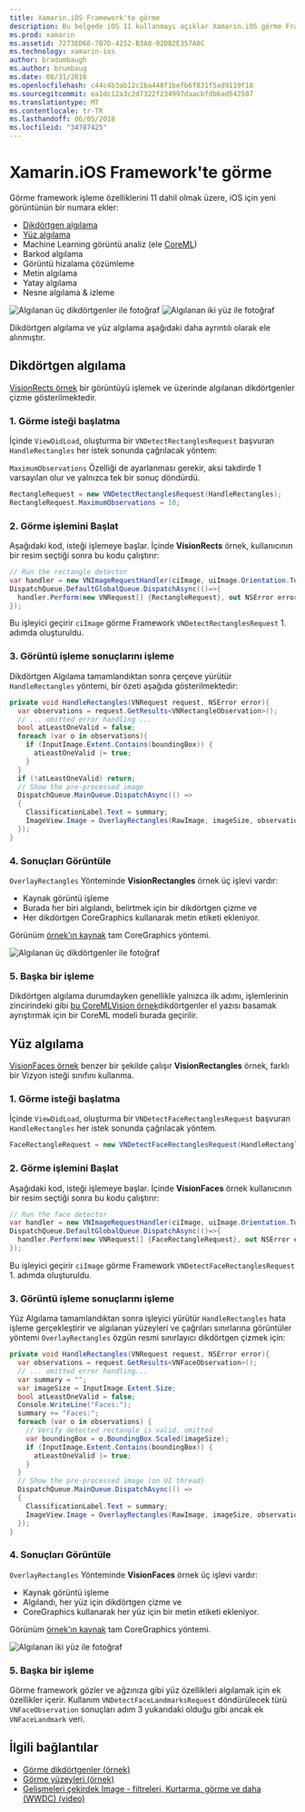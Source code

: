 ```yaml
---
title: Xamarin.iOS Framework'te görme
description: Bu belgede iOS 11 kullanmayı açıklar Xamarin.iOS görme Framework. Özellikle, dikdörtgen algılama açıklanır ve yüz algılama.
ms.prod: xamarin
ms.assetid: 7273ED68-7B7D-4252-B3A0-02DB2E357A8C
ms.technology: xamarin-ios
author: bradumbaugh
ms.author: brumbaug
ms.date: 08/31/2016
ms.openlocfilehash: c44c4b3ab12c1ba448f1befb6f831f5ad9119f18
ms.sourcegitcommit: ea1dc12a3c2d7322f234997daacbfdb6ad542507
ms.translationtype: MT
ms.contentlocale: tr-TR
ms.lasthandoff: 06/05/2018
ms.locfileid: "34787425"
---
```

# <a name="vision-framework-in-xamarinios"></a>Xamarin.iOS Framework'te görme

Görme framework işleme özelliklerini 11 dahil olmak üzere, iOS için yeni görüntünün bir numara ekler:

- [Dikdörtgen algılama](#rectangles)
- [Yüz algılama](#faces)
- Machine Learning görüntü analiz (ele [CoreML](~/ios/platform/introduction-to-ios11/coreml.md))
- Barkod algılama
- Görüntü hizalama çözümleme
- Metin algılama
- Yatay algılama
- Nesne algılama & izleme

![Algılanan üç dikdörtgenler ile fotoğraf](vision-images/found-rectangles-tiny.png) ![Algılanan iki yüz ile fotoğraf](vision-images/xamarin-home-faces-tiny.png)

Dikdörtgen algılama ve yüz algılama aşağıdaki daha ayrıntılı olarak ele alınmıştır.

<a name="rectangles" />

## <a name="rectangle-detection"></a>Dikdörtgen algılama

[VisionRects örnek](https://developer.xamarin.com/samples/monotouch/ios11/VisionRectangles/) bir görüntüyü işlemek ve üzerinde algılanan dikdörtgenler çizme gösterilmektedir.

### <a name="1-initialize-the-vision-request"></a>1. Görme isteği başlatma

İçinde `ViewDidLoad`, oluşturma bir `VNDetectRectanglesRequest` başvuran `HandleRectangles` her istek sonunda çağrılacak yöntem:

`MaximumObservations` Özelliği de ayarlanması gerekir, aksi takdirde 1 varsayılan olur ve yalnızca tek bir sonuç döndürdü.

```csharp
RectangleRequest = new VNDetectRectanglesRequest(HandleRectangles);
RectangleRequest.MaximumObservations = 10;
```

### <a name="2-start-the-vision-processing"></a>2. Görme işlemini Başlat

Aşağıdaki kod, isteği işlemeye başlar. İçinde **VisionRects** örnek, kullanıcının bir resim seçtiği sonra bu kodu çalıştırır:

```csharp
// Run the rectangle detector
var handler = new VNImageRequestHandler(ciImage, uiImage.Orientation.ToCGImagePropertyOrientation(), new VNImageOptions());
DispatchQueue.DefaultGlobalQueue.DispatchAsync(()=>{
  handler.Perform(new VNRequest[] {RectangleRequest}, out NSError error);
});
```

Bu işleyici geçirir `ciImage` görme Framework `VNDetectRectanglesRequest` 1. adımda oluşturuldu.

### <a name="3-handle-the-results-of-vision-processing"></a>3. Görüntü işleme sonuçlarını işleme

Dikdörtgen Algılama tamamlandıktan sonra çerçeve yürütür `HandleRectangles` yöntemi, bir özeti aşağıda gösterilmektedir:

```csharp
private void HandleRectangles(VNRequest request, NSError error){
  var observations = request.GetResults<VNRectangleObservation>();
  // ... omitted error handling ...
  bool atLeastOneValid = false;
  foreach (var o in observations){
    if (InputImage.Extent.Contains(boundingBox)) {
      atLeastOneValid |= true;
    }
  }
  if (!atLeastOneValid) return;
  // Show the pre-processed image
  DispatchQueue.MainQueue.DispatchAsync(() =>
  {
    ClassificationLabel.Text = summary;
    ImageView.Image = OverlayRectangles(RawImage, imageSize, observations);
  });
}
```

### <a name="4-display-the-results"></a>4. Sonuçları Görüntüle

`OverlayRectangles` Yönteminde **VisionRectangles** örnek üç işlevi vardır:

- Kaynak görüntü işleme
- Burada her biri algılandı, belirtmek için bir dikdörtgen çizme ve
- Her dikdörtgen CoreGraphics kullanarak metin etiketi ekleniyor.

Görünüm [örnek'ın kaynak](https://developer.xamarin.com/samples/monotouch/ios11/VisionRectangles/) tam CoreGraphics yöntemi.

![Algılanan üç dikdörtgenler ile fotoğraf](vision-images/found-rectangles-phone-sml.png)

### <a name="5-further-processing"></a>5. Başka bir işleme

Dikdörtgen algılama durumdayken genellikle yalnızca ilk adımı, işlemlerinin zincirindeki gibi [bu CoreMLVision örnek](~/ios/platform/introduction-to-ios11/coreml.md#coremlvision)dikdörtgenler el yazısı basamak ayrıştırmak için bir CoreML modeli burada geçirilir.


<a name="faces" />

## <a name="face-detection"></a>Yüz algılama

[VisionFaces örnek](https://developer.xamarin.com/samples/monotouch/ios11/VisionFaces/) benzer bir şekilde çalışır **VisionRectangles** örnek, farklı bir Vizyon isteği sınıfını kullanma.

### <a name="1-initialize-the-vision-request"></a>1. Görme isteği başlatma

İçinde `ViewDidLoad`, oluşturma bir `VNDetectFaceRectanglesRequest` başvuran `HandleRectangles` her istek sonunda çağrılacak yöntem.

```csharp
FaceRectangleRequest = new VNDetectFaceRectanglesRequest(HandleRectangles);
```

### <a name="2-start-the-vision-processing"></a>2. Görme işlemini Başlat

Aşağıdaki kod, isteği işlemeye başlar. İçinde **VisionFaces** örnek kullanıcının bir resim seçtiği sonra bu kodu çalıştırır:

```csharp
// Run the face detector
var handler = new VNImageRequestHandler(ciImage, uiImage.Orientation.ToCGImagePropertyOrientation(), new VNImageOptions());
DispatchQueue.DefaultGlobalQueue.DispatchAsync(()=>{
  handler.Perform(new VNRequest[] {FaceRectangleRequest}, out NSError error);
});
```

Bu işleyici geçirir `ciImage` görme Framework `VNDetectFaceRectanglesRequest` 1. adımda oluşturuldu.

### <a name="3-handle-the-results-of-vision-processing"></a>3. Görüntü işleme sonuçlarını işleme

Yüz Algılama tamamlandıktan sonra işleyici yürütür `HandleRectangles` hata işleme gerçekleştirir ve algılanan yüzeyleri ve çağrıları sınırlarına görüntüler yöntemi `OverlayRectangles` özgün resmi sınırlayıcı dikdörtgen çizmek için:

```csharp
private void HandleRectangles(VNRequest request, NSError error){
  var observations = request.GetResults<VNFaceObservation>();
  // ... omitted error handling...
  var summary = "";
  var imageSize = InputImage.Extent.Size;
  bool atLeastOneValid = false;
  Console.WriteLine("Faces:");
  summary += "Faces:";
  foreach (var o in observations) {
    // Verify detected rectangle is valid. omitted
    var boundingBox = o.BoundingBox.Scaled(imageSize);
    if (InputImage.Extent.Contains(boundingBox)) {
      atLeastOneValid |= true;
    }
  }
  // Show the pre-processed image (on UI thread)
  DispatchQueue.MainQueue.DispatchAsync(() =>
  {
    ClassificationLabel.Text = summary;
    ImageView.Image = OverlayRectangles(RawImage, imageSize, observations);
  });
}
```

### <a name="4-display-the-results"></a>4. Sonuçları Görüntüle

`OverlayRectangles` Yönteminde **VisionFaces** örnek üç işlevi vardır:

- Kaynak görüntü işleme
- Algılandı, her yüz için dikdörtgen çizme ve
- CoreGraphics kullanarak her yüz için bir metin etiketi ekleniyor.

Görünüm [örnek'ın kaynak](https://developer.xamarin.com/samples/monotouch/ios11/VisionFaces/) tam CoreGraphics yöntemi.

![Algılanan iki yüz ile fotoğraf](vision-images/found-faces-phone-sml.png)

### <a name="5-further-processing"></a>5. Başka bir işleme

Görme framework gözler ve ağzınıza gibi yüz özellikleri algılamak için ek özellikler içerir. Kullanım `VNDetectFaceLandmarksRequest` döndürülecek türü `VNFaceObservation` sonuçları adım 3 yukarıdaki olduğu gibi ancak ek `VNFaceLandmark` veri.


## <a name="related-links"></a>İlgili bağlantılar

- [Görme dikdörtgenler (örnek)](https://developer.xamarin.com/samples/monotouch/ios11/VisionRectangles/)
- [Görme yüzeyleri (örnek)](https://developer.xamarin.com/samples/monotouch/ios11/VisionFaces/)
- [Gelişmeleri çekirdek Image - filtreleri, Kurtarma, görme ve daha (WWDC) (video)](https://developer.apple.com/videos/play/wwdc2017/510/)
